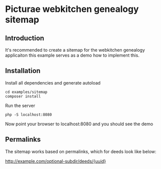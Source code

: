 # Picturae webkitchen genealogy sitemap #

## Introduction ##

It's recommended to create a sitemap for the webkitchen genealogy applicaiton
this example serves as a demo how to implement this.

## Installation ##

Install all dependencies and generate autoload

```
cd examples/sitemap
composer install
```

Run the server

```
php -S localhost:8080
```

Now point your browser to localhost:8080 and you should see the demo

## Permalinks ##

The sitemap works based on permalinks, which for deeds look like below:

http://example.com/optional-subdir/deeds/{uuid}